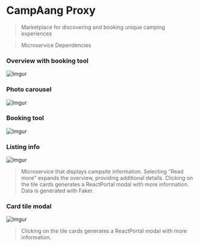 # CampAang Proxy
> Marketplace for discovering and booking unique camping experiences

> Microservice Dependencies
    <script src="http://3.81.11.106:2333/public/bundle.js"></script>
    <script src="http://18.223.24.68:3002/client/bundle.js"></script>
    <script src="http://13.209.208.249:3030/dist/bundle.js "></script>

### Overview with booking tool
![Imgur](https://imgur.com/Oo7T049.png)

### Photo carousel
![Imgur](https://imgur.com/vyxXHwE.png)

### Booking tool
![Imgur](https://imgur.com/q7dVsMg.png)

### Listing info
![Imgur](https://imgur.com/a8pjGhy.png)
> Microservice that displays campsite information. Selecting "Read more" expands the overview, providing additional details. Clicking on the tile cards generates a ReactPortal modal with more information. Data is generated with Faker.

### Card tile modal
![Imgur](https://imgur.com/PRxZb4w.png)
> Clicking on the tile cards generates a ReactPortal modal with more information.



